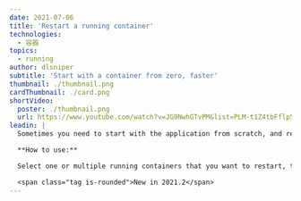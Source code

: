 ```yaml
---
date: 2021-07-06
title: 'Restart a running container'
technologies:
  - 容器
topics:
  - running
author: dlsniper
subtitle: 'Start with a container from zero, faster'
thumbnail: ./thumbnail.png
cardThumbnail: ./card.png
shortVideo:
  poster: ./thumbnail.png
  url: https://www.youtube.com/watch?v=JG9NwhGTvPM&list=PLM-t1Z4tbFflp57RnfgjXOdpOg6fLhs_q&index=16
leadin: |
  Sometimes you need to start with the application from scratch, and rebuilding the container is not needed. That's where the _Restart_ feature comes in and helps you.

  **How to use:**

  Select one or multiple running containers that you want to restart, then click on the **Restart** button in the _Services_ window.

  <span class="tag is-rounded">New in 2021.2</span>
---
```


